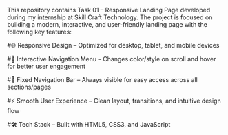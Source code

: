 This repository contains Task 01 – Responsive Landing Page developed during my internship at Skill Craft Technology. The project is focused on building a modern, interactive, and user-friendly landing page with the following key features:

#🌐 Responsive Design – Optimized for desktop, tablet, and mobile devices

#🎨 Interactive Navigation Menu – Changes color/style on scroll and hover for better user engagement

#📌 Fixed Navigation Bar – Always visible for easy access across all sections/pages

#⚡ Smooth User Experience – Clean layout, transitions, and intuitive design flow

#🛠️ Tech Stack – Built with HTML5, CSS3, and JavaScript
